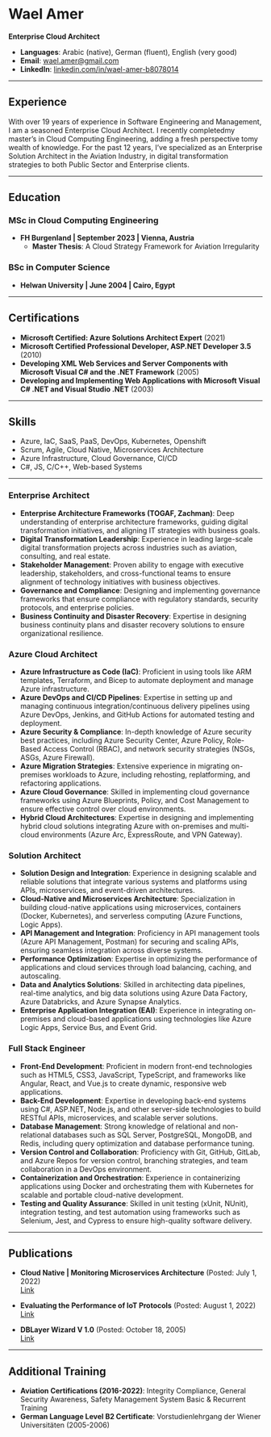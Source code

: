 # Wael Amer
**Enterprise Cloud Architect**

- **Languages**: Arabic (native), German (fluent), English (very good)
- **Email**: wael.amer@gmail.com
- **LinkedIn**: [linkedin.com/in/wael-amer-b8078014](https://linkedin.com/in/wael-amer-b8078014)

---
## Experience

With over 19 years of experience in Software Engineering and Management, I am a seasoned Enterprise Cloud Architect.
I recently completedmy master’s in Cloud Computing Engineering, adding a fresh perspective tomy wealth of knowledge.
For the past 12 years, I’ve specialized as an Enterprise Solution Architect in the Aviation Industry, in digital transformation
strategies to both Public Sector and Enterprise clients.

---

## Education

### MSc in Cloud Computing Engineering
- **FH Burgenland | September 2023 | Vienna, Austria**
  - **Master Thesis**: A Cloud Strategy Framework for Aviation Irregularity

### BSc in Computer Science
- **Helwan University | June 2004 | Cairo, Egypt**

---

## Certifications

- **Microsoft Certified: Azure Solutions Architect Expert** (2021)
- **Microsoft Certified Professional Developer, ASP.NET Developer 3.5** (2010)
- **Developing XML Web Services and Server Components with Microsoft Visual C# and the .NET Framework** (2005)
- **Developing and Implementing Web Applications with Microsoft Visual C# .NET and Visual Studio .NET** (2003)

---

## Skills

- Azure, IaC, SaaS, PaaS, DevOps, Kubernetes, Openshift
- Scrum, Agile, Cloud Native, Microservices Architecture
- Azure Infrastructure, Cloud Governance, CI/CD
- C#, JS, C/C++, Web-based Systems

---
### **Enterprise Architect**

- **Enterprise Architecture Frameworks (TOGAF, Zachman)**: Deep understanding of enterprise architecture frameworks, guiding digital transformation initiatives, and aligning IT strategies with business goals.
- **Digital Transformation Leadership**: Experience in leading large-scale digital transformation projects across industries such as aviation, consulting, and real estate.
- **Stakeholder Management**: Proven ability to engage with executive leadership, stakeholders, and cross-functional teams to ensure alignment of technology initiatives with business objectives.
- **Governance and Compliance**: Designing and implementing governance frameworks that ensure compliance with regulatory standards, security protocols, and enterprise policies.
- **Business Continuity and Disaster Recovery**: Expertise in designing business continuity plans and disaster recovery solutions to ensure organizational resilience.

### **Azure Cloud Architect**

- **Azure Infrastructure as Code (IaC)**: Proficient in using tools like ARM templates, Terraform, and Bicep to automate deployment and manage Azure infrastructure.
- **Azure DevOps and CI/CD Pipelines**: Expertise in setting up and managing continuous integration/continuous delivery pipelines using Azure DevOps, Jenkins, and GitHub Actions for automated testing and deployment.
- **Azure Security & Compliance**: In-depth knowledge of Azure security best practices, including Azure Security Center, Azure Policy, Role-Based Access Control (RBAC), and network security strategies (NSGs, ASGs, Azure Firewall).
- **Azure Migration Strategies**: Extensive experience in migrating on-premises workloads to Azure, including rehosting, replatforming, and refactoring applications.
- **Azure Cloud Governance**: Skilled in implementing cloud governance frameworks using Azure Blueprints, Policy, and Cost Management to ensure effective control over cloud environments.
- **Hybrid Cloud Architectures**: Expertise in designing and implementing hybrid cloud solutions integrating Azure with on-premises and multi-cloud environments (Azure Arc, ExpressRoute, and VPN Gateway).

### **Solution Architect**

- **Solution Design and Integration**: Experience in designing scalable and reliable solutions that integrate various systems and platforms using APIs, microservices, and event-driven architectures.
- **Cloud-Native and Microservices Architecture**: Specialization in building cloud-native applications using microservices, containers (Docker, Kubernetes), and serverless computing (Azure Functions, Logic Apps).
- **API Management and Integration**: Proficiency in API management tools (Azure API Management, Postman) for securing and scaling APIs, ensuring seamless integration across diverse systems.
- **Performance Optimization**: Expertise in optimizing the performance of applications and cloud services through load balancing, caching, and autoscaling.
- **Data and Analytics Solutions**: Skilled in architecting data pipelines, real-time analytics, and big data solutions using Azure Data Factory, Azure Databricks, and Azure Synapse Analytics.
- **Enterprise Application Integration (EAI)**: Experience in integrating on-premises and cloud-based applications using technologies like Azure Logic Apps, Service Bus, and Event Grid.

### **Full Stack Engineer**

- **Front-End Development**: Proficient in modern front-end technologies such as HTML5, CSS3, JavaScript, TypeScript, and frameworks like Angular, React, and Vue.js to create dynamic, responsive web applications.
- **Back-End Development**: Expertise in developing back-end systems using C#, ASP.NET, Node.js, and other server-side technologies to build RESTful APIs, microservices, and scalable server solutions.
- **Database Management**: Strong knowledge of relational and non-relational databases such as SQL Server, PostgreSQL, MongoDB, and Redis, including query optimization and database performance tuning.
- **Version Control and Collaboration**: Proficiency with Git, GitHub, GitLab, and Azure Repos for version control, branching strategies, and team collaboration in a DevOps environment.
- **Containerization and Orchestration**: Experience in containerizing applications using Docker and orchestrating them with Kubernetes for scalable and portable cloud-native development.
- **Testing and Quality Assurance**: Skilled in unit testing (xUnit, NUnit), integration testing, and test automation using frameworks such as Selenium, Jest, and Cypress to ensure high-quality software delivery.

---

## Publications

- **Cloud Native | Monitoring Microservices Architecture** (Posted: July 1, 2022)  
  [Link](https://github.com/waelamer/FH-Msc-Microservice-Monitoring)

- **Evaluating the Performance of IoT Protocols** (Posted: August 1, 2022)  
  [Link](https://github.com/melashkr/technical-articles/tree/main/evaluating-iot-protocols)

- **DBLayer Wizard V 1.0** (Posted: October 18, 2005)  
  [Link](https://www.codeproject.com/Articles/11989/DBLayer-Wizard-V-1-0)

---

## Additional Training

- **Aviation Certifications (2016-2022)**: Integrity Compliance, General Security Awareness, Safety Management System Basic & Recurrent Training
- **German Language Level B2 Certificate**: Vorstudienlehrgang der Wiener Universitäten (2005-2006)

